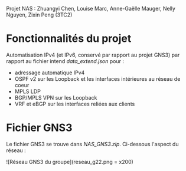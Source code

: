 Projet NAS : Zhuangyi Chen, Louise Marc, Anne-Gaëlle Mauger, Nelly Nguyen, Zixin Peng (3TC2)

# Fonctionnalités du projet

Automatisation IPv4 (et IPv6, conservé par rapport au projet GNS3) par rapport au fichier intend _data_extend.json_ pour :
- adressage automatique IPv4
- OSPF v2 sur les Loopback et les interfaces intérieures au réseau de coeur
- MPLS LDP
- BGP/MPLS VPN sur les Loopback
- VRF et eBGP sur les interfaces reliées aux clients

# Fichier GNS3

Le fichier GNS3 se trouve dans _NAS_GNS3.zip_. Ci-dessous l'aspect du réseau :

![Réseau GNS3 du groupe](reseau_g22.png = x200)
